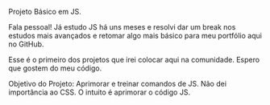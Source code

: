 Projeto Básico em JS.

Fala pessoal! Já estudo JS há uns meses e resolvi dar um break nos estudos mais avançados e retomar algo mais básico para meu portfólio aqui no GitHub.

Esse é o primeiro dos projetos que irei colocar aqui na comunidade. Espero que gostem do meu código.

Objetivo do Projeto:
Aprimorar e treinar comandos de JS. Não dei importância ao CSS. O intuito é aprimorar o código JS.